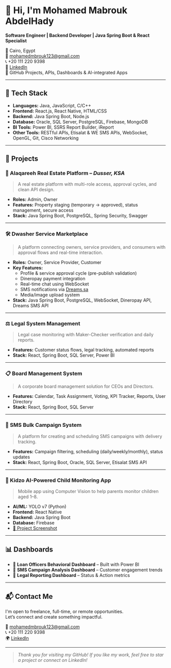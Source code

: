 # 👋 Hi, I'm Mohamed Mabrouk AbdelHady

**Software Engineer | Backend Developer | Java Spring Boot & React Specialist**

📍 Cairo, Egypt  
📧 mohamedmbrouk123@gmail.com  
📞 +20 111 220 9398  
🔗 [LinkedIn](https://www.linkedin.com/in/mohamedmbrouk)  
🧰 GitHub Projects, APIs, Dashboards & AI-integrated Apps

---

## 💼 Tech Stack

- **Languages:** Java, JavaScript, C/C++
- **Frontend:** React.js, React Native, HTML/CSS
- **Backend:** Java Spring Boot, Node.js
- **Database:** Oracle, SQL Server, PostgreSQL, Firebase, MongoDB
- **BI Tools:** Power BI, SSRS Report Builder, iReport
- **Other Tools:** RESTful APIs, Etisalat & WE SMS APIs, WebSocket, OpenGL, Git, Cisco Networking

---

## 🚀 Projects

### 🏢 Alaqareeh Real Estate Platform – *Dusser, KSA*
> A real estate platform with multi-role access, approval cycles, and clean API design.
- **Roles:** Admin, Owner
- **Features:** Property staging (temporary → approved), status management, secure access
- **Stack:** Java Spring Boot, PostgreSQL, Spring Security, Swagger

---

### 🛠️ Dwasher Service Marketplace
> A platform connecting owners, service providers, and consumers with approval flows and real-time interaction.
- **Roles:** Owner, Service Provider, Customer
- **Key Features:**
  - Profile & service approval cycle (pre-publish validation)
  - Dineropay payment integration
  - Real-time chat using WebSocket
  - SMS notifications via [Dreams.sa](https://www.dreams.sa/)
  - Media/image upload system
- **Stack:** Java Spring Boot, PostgreSQL, WebSocket, Dineropay API, Dreams SMS API

---

### ⚖️ Legal System Management
> Legal case monitoring with Maker-Checker verification and daily reports.
- **Features:** Customer status flows, legal tracking, automated reports
- **Stack:** React, Spring Boot, SQL Server, Power BI

---

### 📋 Board Management System
> A corporate board management solution for CEOs and Directors.
- **Features:** Calendar, Task Assignment, Voting, KPI Tracker, Reports, User Directory
- **Stack:** React, Spring Boot, SQL Server

---

### 💬 SMS Bulk Campaign System
> A platform for creating and scheduling SMS campaigns with delivery tracking.
- **Features:** Campaign filtering, scheduling (daily/weekly/monthly), status updates
- **Stack:** React, Spring Boot, Oracle, SQL Server, Etisalat SMS API

---

### 👶 Kidzo AI-Powered Child Monitoring App
> Mobile app using Computer Vision to help parents monitor children aged 1–8.
- **AI/ML:** YOLO v7 (Python)
- **Frontend:** React Native
- **Backend:** Java Spring Boot
- **Database:** Firebase
- [📸 Project Screenshot](https://github.com/user-attachments/assets/c62757bf-fac7-4995-a30f-4102737cc3bb)

---

## 📊 Dashboards

- 📌 **Loan Officers Behavioral Dashboard** – Built with Power BI  
- 📌 **SMS Campaign Analysis Dashboard** – Customer engagement trends  
- 📌 **Legal Reporting Dashboard** – Status & Action metrics  

---

## 📬 Contact Me

I'm open to freelance, full-time, or remote opportunities.  
Let’s connect and create something impactful.

📧 mohamedmbrouk123@gmail.com  
📞 +20 111 220 9398  
🌍 [LinkedIn](https://www.linkedin.com/in/mohamedmbrouk)

---

> *Thank you for visiting my GitHub! If you like my work, feel free to star a project or connect on LinkedIn!*
